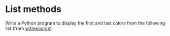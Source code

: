 # List methods

Write a Python program to display the first and last colors from the following list (from [w3resource](https://www.w3resource.com/python-exercises/python-basic-exercises.php)).
